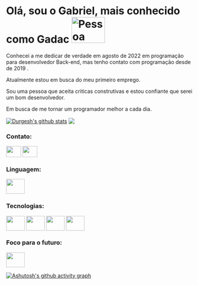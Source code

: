 <div>
  <h1>
   Olá, sou o Gabriel, mais conhecido como Gadac
   <img src="https://media.giphy.com/media/2IudUHdI075HL02Pkk/giphy.gif" alt="Pessoa codando" height="70" width="90">
 </h1>
  
</div>
<p> 
Conhecei a me dedicar de verdade em agosto de 2022 em programação para desenvolvedor Back-end, mas tenho contato com programação desde de 2019 .
<p></p>
Atualmente estou em busca do meu primeiro emprego.
<p></p>
Sou uma pessoa que aceita criticas construtivas e estou confiante que serei um bom desenvolvedor.
</p>
<p></p>
Em busca de me tornar um programador melhor a cada dia.
</p>


 <a href="https://github.com/anuraghazra/github-readme-stats"><img align="center" src="https://github-readme-stats.vercel.app/api?username=gadac&show_icons=true&include_all_commits=true&theme=radical" alt="Durgesh's github stats" /></a>  <a href="https://github.com/anuraghazra/github-readme-stats"><img align="center" src="https://github-readme-stats.vercel.app/api/top-langs/?username=gadac&layout=compact&theme=radical&hide_border=true" /></a> 

<h3 align="left">Contato:</h3>
<p align="left">
<a href="https://www.linkedin.com/in/gadac21/" target="blank"><img align="center" src="https://upload.wikimedia.org/wikipedia/commons/8/81/LinkedIn_icon.svg" alt="" height="30" width="40"/></a>
<a href="mailto:gadac96@gmail.com" target="_blank"><img align="center" src="https://upload.wikimedia.org/wikipedia/commons/7/7e/Gmail_icon_%282020%29.svg" alt="" height="30" width="40"/></a>
</p>

<h3 align="left">Linguagem:</h3>
<a> <img align="center" src="https://upload.wikimedia.org/wikipedia/commons/9/99/Unofficial_JavaScript_logo_2.svg" alt="" height="40" width="50"/></a>

<h3 align="left">Tecnologias:</h3>
<div>
<a> <img align="center" src="https://git-scm.com/images/logos/downloads/Git-Logo-1788C.svg" alt="" height="40" width="50"/></a>
<a> <img align="center" src="https://upload.wikimedia.org/wikipedia/commons/d/d9/Node.js_logo.svg" alt="" height="40" width="50"/></a>
<a> <img align="center" src="https://upload.wikimedia.org/wikipedia/commons/d/db/Npm-logo.svg" alt="" height="40" width="50"/></a>
<a> <img align="center" src="https://upload.wikimedia.org/wikipedia/commons/2/29/Postgresql_elephant.svg" alt="" height="40" width="50"/></a>
</div>

<h3 align="left">Foco para o futuro:</h3>
<div>
<a> <img align="center" src="https://upload.wikimedia.org/wikipedia/commons/b/b2/Bootstrap_logo.svg" alt="" height="40" width="50"/></a>
</div>

<p>
 
</p>

[![Ashutosh's github activity graph](https://github-readme-activity-graph.cyclic.app/graph?username=gadac&theme=rogue)](https://github.com/ashutosh00710/github-readme-activity-graph)
